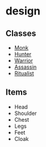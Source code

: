 # design

## Classes

- [Monk](classes/monk)
- [Hunter](classes/hunter)
- [Warrior](classes/warrior)
- [Assassin](classes/assassin)
- [Ritualist](classes/ritualist)


## Items

- Head
- Shoulder
- Chest
- Legs
- Feet
- Cloak

